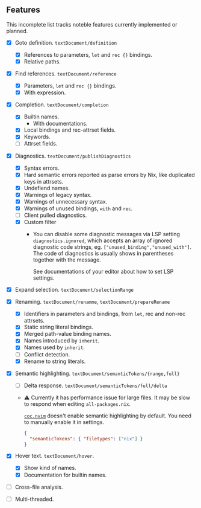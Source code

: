 ## Features

This incomplete list tracks noteble features currently implemented or planned.

- [x] Goto definition. `textDocument/definition`
  - [x] References to parameters, `let` and `rec {}` bindings.
  - [x] Relative paths.
- [x] Find references. `textDocument/reference`
  - [x] Parameters, `let` and `rec {}` bindings.
  - [x] With expression.
- [x] Completion. `textDocument/completion`
  - [x] Builtin names.
    - With documentations.
  - [x] Local bindings and rec-attrset fields.
  - [x] Keywords.
  - [ ] Attrset fields.
- [x] Diagnostics. `textDocument/publishDiagnostics`
  - [x] Syntax errors. 
  - [x] Hard semantic errors reported as parse errors by Nix, like duplicated keys in attrsets.
  - [x] Undefiend names.
  - [x] Warnings of legacy syntax.
  - [x] Warnings of unnecessary syntax.
  - [x] Warnings of unused bindings, `with` and `rec`.
  - [ ] Client pulled diagnostics.
  - [x] Custom filter
    - You can disable some diagnostic messages via LSP setting `diagnostics.ignored`,
      which accepts an array of ignored diagnostic code strings,
      eg. `["unused_binding","unused_with"]`.
      The code of diagnostics is usually shows in parentheses together with the message.

      See documentations of your editor about how to set LSP settings.

- [x] Expand selection. `textDocument/selectionRange`
- [x] Renaming. `textDocument/renamme`, `textDocument/prepareRename`
  - [x] Identifiers in parameters and bindings, from `let`, rec and non-rec attrsets.
  - [x] Static string literal bindings.
  - [x] Merged path-value binding names.
  - [x] Names introduced by `inherit`.
  - [x] Names used by `inherit`.
  - [ ] Conflict detection.
  - [x] Rename to string literals.
- [x] Semantic highlighting. `textDocument/semanticTokens/{range,full}`
  - [ ] Delta response. `textDocument/semanticTokens/full/delta`
  - :warning: Currently it has performance issue for large files.
    It may be slow to respond when editing `all-packages.nix`.

    [`coc.nvim`] doesn't enable semantic highlighting by default.
    You need to manually enable it in settings.
    ```json
    {
      "semanticTokens": { "filetypes": ["nix"] }
    }
    ```

    [`coc.nvim`]: https://github.com/neoclide/coc.nvim


- [x] Hover text. `textDocument/hover`.
  - [x] Show kind of names.
  - [x] Documentation for builtin names.
- [ ] Cross-file analysis.
- [ ] Multi-threaded.

